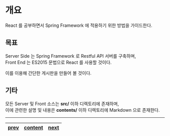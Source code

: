 # 개요
React 를 공부하면서 Spring Framework 에 적용하기 위한 방법을 가이드한다.

## 목표
Server Side 는 Spring Framework 로 Restful API 서버를 구축하며,  
Front End 는 ES2015 문법으로 React 를 사용할 것이다.

이를 이용해 간단한 게시판을 만들어 볼 것이다.

## 기타
모든 Server 및 Front 소스는 **src/** 이하 디렉토리에 존재하며,  
이에 관련한 설명 및 내용은 **contents/** 이하 디렉토리에 Markdown 으로 존재한다.

---
|[prev](./00-contents.ko-KR.md)|[content](./00-contents.ko-KR.md)|[next](./02-environment.ko-KR.md)|
|:--:|:--:|:--:|
